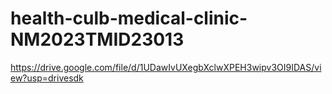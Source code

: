 # health-culb-medical-clinic-NM2023TMID23013
https://drive.google.com/file/d/1UDawIvUXegbXclwXPEH3wipv3OI9IDAS/view?usp=drivesdk  
